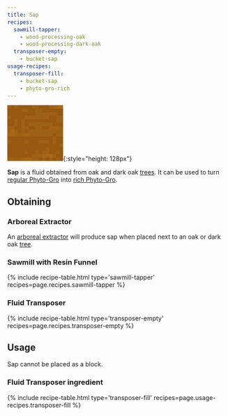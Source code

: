 ```yaml
---
title: Sap
recipes:
  sawmill-tapper:
    - wood-processing-oak
    - wood-processing-dark-oak
  transposer-empty:
    - bucket-sap
usage-recipes:
  transposer-fill:
    - bucket-sap
    - phyto-gro-rich
---
```


![Sap](/assets/images/thermal-foundation/sap.gif){:style="height: 128px"}


**Sap** is a fluid obtained from oak and dark oak
[trees](https://minecraft.gamepedia.com/Tree). It can be used to turn [regular
Phyto-Gro](/docs/thermal-foundation/items/materials/other/phyto-gro/) into [rich
Phyto-Gro](/docs/thermal-foundation/items/materials/other/rich-phyto-gro/).


Obtaining
---------

### Arboreal Extractor
An [arboreal extractor](/docs/thermal-expansion/devices/arboreal-extractor/)
will produce sap when placed next to an oak or dark oak
[tree](https://minecraft.gamepedia.com/Tree).

### Sawmill with Resin Funnel
{% include recipe-table.html type='sawmill-tapper' recipes=page.recipes.sawmill-tapper %}

### Fluid Transposer
{% include recipe-table.html type='transposer-empty' recipes=page.recipes.transposer-empty %}


Usage
-----

Sap cannot be placed as a block.

### Fluid Transposer ingredient
{% include recipe-table.html type='transposer-fill' recipes=page.usage-recipes.transposer-fill %}
